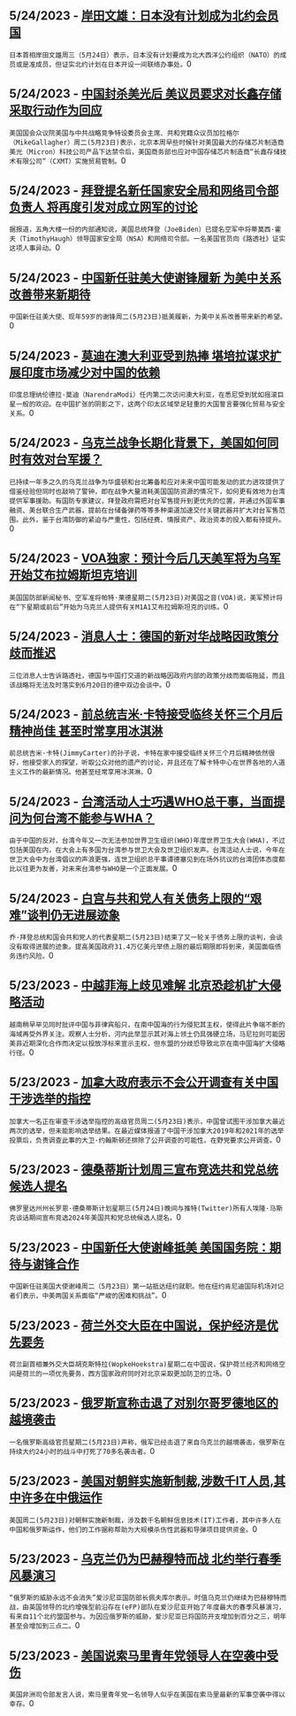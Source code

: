 
  ## 5/24/2023 - [岸田文雄：日本没有计划成为北约会员国](https://www.voachinese.com/a/japan-pm-says-no-plan-to-join-nato-20230524/7106728.html)
 ```日本首相岸田文雄周三（5月24日）表示，日本没有计划要成为北大西洋公约组织（NATO）的成员或是准成员，但证实北约计划在日本开设一间联络办事处。```0
  ## 5/24/2023 - [中国封杀美光后 美议员要求对长鑫存储采取行动作为回应](https://www.voachinese.com/a/us-key-lawmaker-demands-retaliation-against-beijing-for-micron-ban-20230524/7106721.html)
 ```美国国会众议院美国与中共战略竞争特设委员会主席、共和党籍众议员加拉格尔（MikeGallagher）周二(5月23日)表示，北京本周早些时候针对美国最大的存储芯片制造商美光（Micron）科技公司产品下达禁令后，美国商务部也应对中国存储芯片制造商“长鑫存储技术有限公司”（CXMT）实施贸易管制。```0
  ## 5/24/2023 - [拜登提名新任国家安全局和网络司令部负责人 将再度引发对成立网军的讨论](https://www.voachinese.com/a/biden-nominates-next-chief-to-lead-nsa-and-cyber-command-20230524/7106684.html)
 ```据报道，五角大楼一份的内部通知说，美国总统拜登（JoeBiden）已提名空军中将蒂莫西·霍夫（TimothyHaugh）领导国家安全局（NSA）和网络司令部。一名美国官员向《路透社》证实这项人事异动。```0
  ## 5/24/2023 - [中国新任驻美大使谢锋履新 为美中关系改善带来新期待](https://www.voachinese.com/a/china-new-us-ambassador-offers-renewed-hope-for-improving-relationship-20230524/7106670.html)
 ```中国新任驻美大使、现年59岁的谢锋周二(5月23日)抵美履新，为美中关系改善带来新的希望。```0
  ## 5/24/2023 - [莫迪在澳大利亚受到热捧 堪培拉谋求扩展印度市场减少对中国的依赖](https://www.voachinese.com/a/australia-courts-india-pm-with-a-rockstar-rally-in-effort-to-de-risk-trade-with-china-20230524/7106664.html)
 ```印度总理纳伦德拉·莫迪（NarendraModi）任内第二次访问澳大利亚，在悉尼受到犹如摇滚巨星一般的欢迎。在中国扩张的阴影之下，这两个印太区域举足轻重的大国誓言要强化贸易与安全关系。```0
  ## 5/24/2023 - [乌克兰战争长期化背景下，美国如何同时有效对台军援？](https://www.voachinese.com/a/u-s-announced-new-security-assistance-to-taiwan-where-is-the-fundamental-solution-/7105965.html)
 ```已持续一年多之久的乌克兰战争为华盛顿和台北筹备和应对未来中国可能发动的武力进攻提供了借鉴经验但同时也敲响了警钟，即在战争大量消耗美国国防资源的情况下，如何更有效地为台湾提供军事援助。有国防专家建议，拜登政府需把对台军售提升到更优先的位置，并通过外国军事融资、美台联合生产武器，提前在台储备弹药等等多种渠道加速交付关键武器并扩大对台军售范围。此外，鉴于台湾防御的紧迫与严重性，包括经费、情报资产、政治资本的投入都有待提升。```0
  ## 5/24/2023 - [VOA独家：预计今后几天美军将为乌军开始艾布拉姆斯坦克培训](https://www.voachinese.com/a/voa-exclusive-ukrainians-abrams-training-expected-to-start-in-days-20230523/7106571.html)
 ```美国国防部新闻秘书、空军准将帕特·莱德星期二(5月23日)对美国之音(VOA)说，美军预计将在“下星期或前后”开始为乌克兰人提供有关M1A1艾布拉姆斯坦克的训练。```0
  ## 5/24/2023 - [消息人士：德国的新对华战略因政策分歧而推迟](https://www.voachinese.com/a/germany-s-new-china-strategy-delayed-by-policy-differences-sources-20230523/7106577.html)
 ```三位消息人士告诉路透社，德国与中国打交道的新战略因政府内部的政策分歧而面临拖延，而且该战略将无法及时落实到6月20日的德中双边会谈中。```0
  ## 5/24/2023 - [前总统吉米·卡特接受临终关怀三个月后精神尚佳 甚至时常享用冰淇淋](https://www.voachinese.com/a/jimmy-carter-3-months-into-hospice-is-aware-of-tributes-enjoying-ice-cream-20230523/7106572.html)
 ```前总统吉米·卡特(JimmyCarter)的孙子说，卡特在家中接受临终关怀三个月后精神依然很好，他接受家人的探望，听取公众对他的遗产的讨论，并且还在了解卡特中心在世界各地的人道主义工作的最新情况。他甚至经常享用冰淇淋。```0
  ## 5/24/2023 - [台湾活动人士巧遇WHO总干事，当面提问为何台湾不能参与WHA？](https://www.voachinese.com/a/taiwan-activists-ask-head-of-who-in-person-why-taiwan-cannot-be-invited-to-its-annual-meeting-20230523/7106193.html)
 ```由于中国的反对，台湾今年又一次无法参加世界卫生组织(WHO)年度世界卫生大会(WHA)，不过包括美国在内，在大会上有多国为台湾参与世卫大会及世卫组织发声。台湾活动人士说，今年在世卫大会中为台湾倡议的声浪更强，连世卫组织总干事谭德塞见到在场外抗议的台湾团体态度都比以往更为友善，对未来台湾参与WHO是一个正面发展。```0
  ## 5/24/2023 - [白宫与共和党人有关债务上限的“艰难”谈判仍无进展迹象](https://www.voachinese.com/a/no-signs-of-progress-from-white-house-or-republicans-in-tough-debt-ceiling-talks-20230523/7106540.html)
 ```乔·拜登总统和国会共和党人的代表星期二(5月23日)结束了又一轮关于债务上限的谈判，会谈没有取得进展的迹象。提高美国政府31.4万亿美元举债上限的最后期限即将到来，美国面临债务违约风险。```0
  ## 5/23/2023 - [中越菲海上歧见难解 北京恐趁机扩大侵略活动](https://www.voachinese.com/a/vietnam-rebukes-china-philippines-over-south-china-sea-20230523/7106215.html)
 ```越南稍早罕见同时批评中国与菲律宾船只，在南中国海的行为侵犯其主权，使得此片争端不断的海域再受外界关注。观察人士分析，河内此举显示其对海上领土仍具强硬立场，马尼拉则可能因美菲近期深化合作而决定以投放浮标来宣示主权，但东盟的分歧恐导致北京在南中国海扩大侵略行径。```0
  ## 5/23/2023 - [加拿大政府表示不会公开调查有关中国干涉选举的指控](https://www.voachinese.com/a/canada-probe-into-china-election-meddling-ruled-out-20230523/7106064.html)
 ```加拿大一名正在审查干涉选举指控的高级官员周二(5月23日)表示，中国曾试图干涉加拿大最近两次的选举，但未能影响选举结果。在最近媒体报道了中国干涉加拿大2019年和2021年的选举投票后，负责调查此事的大卫·约翰斯顿还排除了公开调查的可能性。在野党要求公开调查。```0
  ## 5/23/2023 - [德桑蒂斯计划周三宣布竞选共和党总统候选人提名](https://www.voachinese.com/a/florida-gov-desantis-to-announce-republican-presidential-candidacy-on-wednesday-20230523/7106121.html)
 ```佛罗里达州州长罗恩·德桑蒂斯计划星期三(5月24日)晚间与推特(Twitter)所有人埃隆·马斯克谈话期间宣布竞选2024年美国共和党总统候选人提名。```0
  ## 5/23/2023 - [中国新任大使谢峰抵美 美国国务院：期待与谢锋合作](https://www.voachinese.com/a/new-chinese-ambassador-to-us-acknowledges-challenges-in-relations-20230523/7106059.html)
 ```中国新任驻美国大使谢峰周二（5月23日）第一站抵达纽约就职。他在纽约肯尼迪国际机场对记者们表示，中美两国关系面临“严峻的困难和挑战”。```0
  ## 5/23/2023 - [荷兰外交大臣在中国说，保护经济是优先要务](https://www.voachinese.com/a/holand-to-safeguard-economy-20230523/7106039.html)
 ```荷兰副首相兼外交大臣胡克斯特拉(WopkeHoekstra)星期二在中国说，保护荷兰经济和网络空间是荷兰的一项优先要务，西方国家政府同时对北京采取更加防卫的立场。```0
  ## 5/23/2023 - [俄罗斯宣称击退了对别尔哥罗德地区的越境袭击](https://www.voachinese.com/a/russia-contends-it-has-repelled-incursion-in-belgorod-region20230523/7105979.html)
 ```一名俄罗斯高级官员星期二(5月23日)声称，俄军已经击退了来自乌克兰的越境袭击，俄罗斯在持续大约24小时的战斗中打死了70多名袭击者。```0
  ## 5/23/2023 - [美国对朝鲜实施新制裁,涉数千IT人员,其中许多在中俄运作](https://www.voachinese.com/a/us-issues-fresh-north-korea-sanctions-on-illicit-it-workforce-20230523/7105910.html)
 ```美国周二(5月23日)对朝鲜实施新制裁，涉及数千名朝鲜信息技术(IT)工作者，其中许多人在中国和俄罗斯运作，他们的工作据称帮助为大规模杀伤性武器和导弹项目提供资金。```0
  ## 5/23/2023 - [乌克兰仍为巴赫穆特而战   北约举行春季风暴演习](https://www.voachinese.com/a/nato-kicks-off-annual-spring-storm-exercises-in-estonia-as-ukraine-fights-around-bakhmut-20230524/7105942.html)
 ```“俄罗斯的威胁永远不会消失”爱沙尼亚国防部长佩夫库尔表示。时值乌克兰仍继续为巴赫穆特而战，由英国领导的北约增强型前沿存在(eFP)部队在爱沙尼亚开始了年度最大的春季风暴演习，有来自11个北约盟国参与。为因应俄罗斯的威胁，爱沙尼亚已将国防开支增加到百分之三，明年甚至会增加到三点二。```0
  ## 5/23/2023 - [美国说索马里青年党领导人在空袭中受伤](https://www.voachinese.com/a/al-shabab-leader-injured-20230523/7105911.html)
 ```美国非洲司令部发言人说，索马里青年党一名领导人似乎在美国在索马里最新的军事空袭中得以幸存。```0